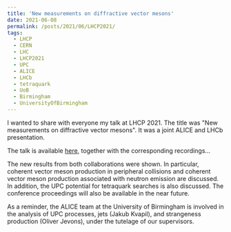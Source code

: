 ```yaml
---
title: 'New measurements on diffractive vector mesons'
date: 2021-06-08
permalink: /posts/2021/06/LHCP2021/
tags:
  - LHCP
  - CERN
  - LHC
  - LHCP2021
  - UPC
  - ALICE
  - LHCb
  - tetraquark
  - UoB
  - Birmingham
  - UniversityOfBirmingham
---
```


I wanted to share with everyone my talk at LHCP 2021.
The title was "New measurements on diffractive vector mesons".
It was a joint ALICE and LHCb presentation.

The talk is available [here](https://indico.cern.ch/event/905399/contributions/4291683/),
together with the corresponding recordings...


The new results from both collaborations were shown.
In particular, coherent vector meson production in peripheral collisions and coherent vector meson production associated with neutron emission are discussed.
In addition, the UPC potential for tetraquark searches is also discussed.
The conference proceedings will also be available in the near future.


As a reminder, the ALICE team at the University of Birmingham is involved in the analysis of UPC processes, jets (Jakub Kvapil), and strangeness production (Oliver Jevons), under the tutelage of our supervisors.
